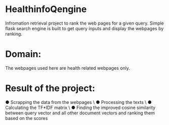 # HealthinfoQengine
Infromation retrieval project to rank the web pages for a given query. Simple flask search engine is built to get query inputs and display the webpages by ranking. 
# Domain:
The webpages used here are health related webpages only. 

# Result of the project:
● Scrapping the data from the webpages \\
● Processing the texts \\
● Calculating the TF*IDF matrix \\
● Finding the improved cosine similarity between query vector and all other document vectors and ranking them based on the scores
